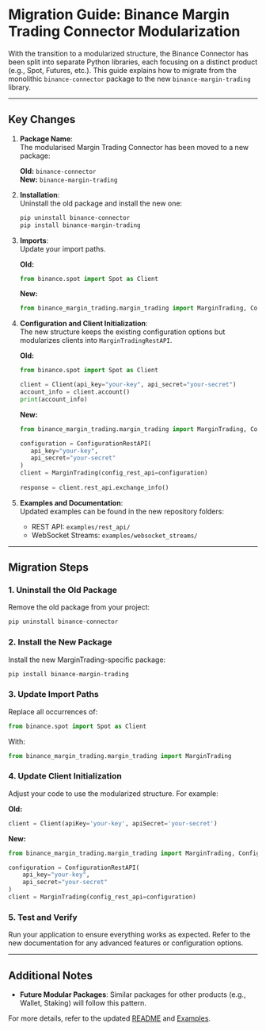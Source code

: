 # Migration Guide: Binance Margin Trading Connector Modularization

With the transition to a modularized structure, the Binance Connector has been split into separate Python libraries, each focusing on a distinct product (e.g., Spot, Futures, etc.). This guide explains how to migrate from the monolithic `binance-connector` package to the new `binance-margin-trading` library.

---

## Key Changes

1. **Package Name**:  
   The modularised Margin Trading Connector has been moved to a new package:

   **Old:** `binance-connector`  
   **New:** `binance-margin-trading`

2. **Installation**:  
   Uninstall the old package and install the new one:

   ```bash
   pip uninstall binance-connector
   pip install binance-margin-trading
   ```

3. **Imports**:  
   Update your import paths.  

   **Old:**

   ```python
   from binance.spot import Spot as Client
   ```

   **New:**

   ```python
   from binance_margin_trading.margin_trading import MarginTrading, ConfigurationRestAPI
   ```

4. **Configuration and Client Initialization**:  
   The new structure keeps the existing configuration options but modularizes clients into `MarginTradingRestAPI`.  

   **Old:**

   ```python
   from binance.spot import Spot as Client

   client = Client(api_key="your-key", api_secret="your-secret")
   account_info = client.account()
   print(account_info)
   ```

   **New:**

   ```python
   from binance_margin_trading.margin_trading import MarginTrading, ConfigurationRestAPI

   configuration = ConfigurationRestAPI(
      api_key="your-key",
      api_secret="your-secret"
   )
   client = MarginTrading(config_rest_api=configuration)
      
   response = client.rest_api.exchange_info()
   ```

5. **Examples and Documentation**:  
   Updated examples can be found in the new repository folders:
   - REST API: `examples/rest_api/`
   - WebSocket Streams: `examples/websocket_streams/`

---

## Migration Steps

### 1. Uninstall the Old Package

Remove the old package from your project:

```bash
pip uninstall binance-connector
```

### 2. Install the New Package

Install the new MarginTrading-specific package:

```bash
pip install binance-margin-trading
```

### 3. Update Import Paths

Replace all occurrences of:

```python
from binance.spot import Spot as Client
```

With:

```python
from binance_margin_trading.margin_trading import MarginTrading
```

### 4. Update Client Initialization

Adjust your code to use the modularized structure. For example:

**Old:**

```python
client = Client(apiKey='your-key', apiSecret='your-secret')
```

**New:**

```python
from binance_margin_trading.margin_trading import MarginTrading, ConfigurationRestAPI

configuration = ConfigurationRestAPI(
    api_key="your-key",
    api_secret="your-secret"
)
client = MarginTrading(config_rest_api=configuration)
```

### 5. Test and Verify

Run your application to ensure everything works as expected. Refer to the new documentation for any advanced features or configuration options.

---

## Additional Notes

- **Future Modular Packages**: Similar packages for other products (e.g., Wallet, Staking) will follow this pattern.

For more details, refer to the updated [README](../README.md) and [Examples](../examples/).
